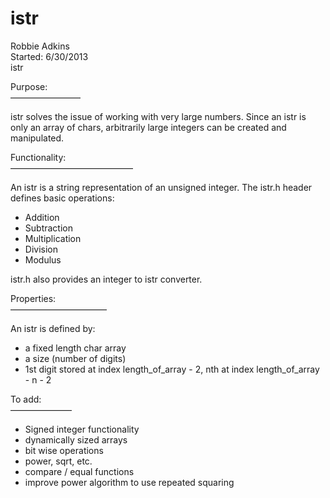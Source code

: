istr
===========

Robbie Adkins  
Started: 6/30/2013  
istr  

Purpose:  
————————

istr solves the issue of working with very large numbers. Since an istr is only an array of chars, arbitrarily large integers can be created and manipulated.

Functionality:  
——————————————

An istr is a string representation of an unsigned integer. The istr.h header defines basic operations:
* Addition
* Subtraction
* Multiplication
* Division
* Modulus

istr.h also provides an integer to istr converter.
	
Properties:  
———————————

An istr is defined by:  
* a fixed length char array
* a size (number of digits)
* 1st digit stored at index length_of_array - 2, nth at index length_of_array - n - 2

To add:  
———————

* Signed integer functionality
* dynamically sized arrays
* bit wise operations
* power, sqrt, etc.
* compare / equal functions
* improve power algorithm to use repeated squaring
